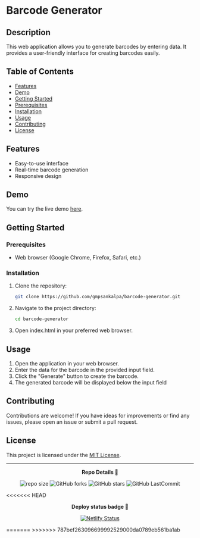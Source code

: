 # Barcode Generator

## Description
This web application allows you to generate barcodes by entering data. It provides a user-friendly interface for creating barcodes easily.

## Table of Contents
- [Features](#features)
- [Demo](#demo)
- [Getting Started](#getting-started)
- [Prerequisites](#prerequisites)
- [Installation](#installation)
- [Usage](#usage)
- [Contributing](#contributing)
- [License](#license)

## Features
- Easy-to-use interface
- Real-time barcode generation
- Responsive design

## Demo
You can try the live demo [here](https://gmpsankalpa.github.io/Barcode-Generator/).

## Getting Started

### Prerequisites
- Web browser (Google Chrome, Firefox, Safari, etc.)

### Installation
1. Clone the repository:
   ```bash
   git clone https://github.com/gmpsankalpa/barcode-generator.git

2. Navigate to the project directory:
   ```bash
   cd barcode-generator

2. Open index.html in your preferred web browser.


## Usage

1. Open the application in your web browser.
2. Enter the data for the barcode in the provided input field.
3. Click the "Generate" button to create the barcode.
4. The generated barcode will be displayed below the input field

## Contributing

Contributions are welcome! If you have ideas for improvements or find any issues, please open an issue or submit a pull request.

## License

This project is licensed under the [MIT License](LICENSE).

---

<p align="center">
<b>
  Repo Details 🤙
</b>
</p>

<div align="center">

   ![repo size](https://img.shields.io/github/repo-size/gmpsankalpa/Barcode-Generator?label=Repo%20Size&style=for-the-badge&labelColor=black&color=20bf6b)
   ![GitHub forks](https://img.shields.io/github/forks/gmpsankalpa/Barcode-Generator?&labelColor=black&color=0fb9b1&style=for-the-badge)
   ![GitHub stars](https://img.shields.io/github/stars/gmpsankalpa/Barcode-Generator?&labelColor=black&color=f7b731&style=for-the-badge)
   ![GitHub LastCommit](https://img.shields.io/github/last-commit/gmpsankalpa/Barcode-Generator?logo=github&labelColor=black&color=d1d8e0&style=for-the-badge)

</div>
<<<<<<< HEAD

<p align="center">
<b>
  Deploy status badge 🤖
</b>
</p>  

<div align="center">
   
   [![Netlify Status](https://api.netlify.com/api/v1/badges/f8c54f31-10f6-42a4-80e6-342090a3c60e/deploy-status)](https://app.netlify.com/sites/gmp-barcode-generator/deploys)
</div>
=======
>>>>>>> 787bef263096699992529000da0789eb561ba1ab
